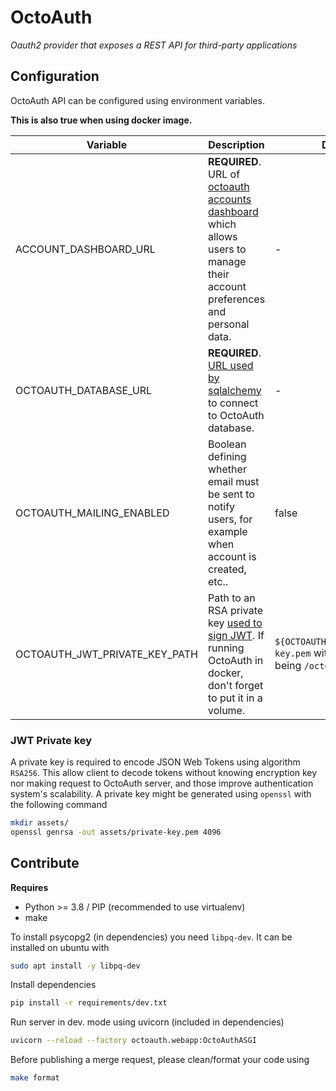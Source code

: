 # OctoAuth

*Oauth2 provider that exposes a REST API for third-party applications*

## Configuration

OctoAuth API can be configured using environment variables. 

**This is also true when using docker image.**

|Variable|Description|Default value|
|-|-|-|
|ACCOUNT_DASHBOARD_URL|**REQUIRED**. URL of [octoauth accounts dashboard](https://github.com/sylvanld/octoauth-dashboard) which allows users to manage their account preferences and personal data.|-|
|OCTOAUTH_DATABASE_URL|**REQUIRED**. [URL used by sqlalchemy](https://docs.sqlalchemy.org/en/20/core/engines.html#database-urls) to connect to OctoAuth database.|-|
|OCTOAUTH_MAILING_ENABLED|Boolean defining whether email must be sent to notify users, for example when account is created, etc..|false|
|OCTOAUTH_JWT_PRIVATE_KEY_PATH|Path to an RSA private key [used to sign JWT](#jwt-private-key). If running OctoAuth in docker, don't forget to put it in a volume.|`${OCTOAUTH_DIR}/assets/private-key.pem` with `${OCTOAUTH_DIR}` being `/octoauth` in docker image.|

### JWT Private key

A private key is required to encode JSON Web Tokens using algorithm `RSA256`. This allow client to decode tokens without knowing encryption key nor making request to OctoAuth server, and those improve authentication system's scalability. A private key might be generated using `openssl` with the following command

```bash
mkdir assets/
openssl genrsa -out assets/private-key.pem 4096
```

## Contribute

**Requires**
- Python >= 3.8 / PIP (recommended to use virtualenv)
- make

To install psycopg2 (in dependencies) you need `libpq-dev`. It can be installed on ubuntu with

```bash
sudo apt install -y libpq-dev
```

Install dependencies

```bash
pip install -r requirements/dev.txt
```

Run server in dev. mode using uvicorn (included in dependencies)

```bash
uvicorn --reload --factory octoauth.webapp:OctoAuthASGI
```

Before publishing a merge request, please clean/format your code using

```bash
make format
```
